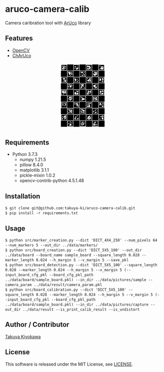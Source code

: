 # aruco-camera-calib

Camera caribration tool with [ArUco](https://www.uco.es/investiga/grupos/ava/node/26) library

## Features

- [OpenCV](https://opencv.org/)
- [ChArUco](https://docs.opencv.org/4.5.1/df/d4a/tutorial_charuco_detection.html)

<div align="center">
    <img src="data/board/sample_board.png", width="30%">
</div>

## Requirements

- Python 3.7.3
  - numpy 1.21.5
  - pillow 8.4.0
  - matplotlib 3.1.1
  - pickle-mixin 1.0.2
  - opencv-contrib-python 4.5.1.48

## Installation

    $ git clone git@github.com:takuya-ki/aruco-camera-calib.git
    $ pip install -r requirements.txt

## Usage

    $ python src/marker_creation.py --dict 'DICT_4X4_250' --num_pixels 64 --num_markers 5 --out_dir ../data/markers/
    $ python src/board_creation.py --dict 'DICT_5X5_100' --out_dir ../data/board --board_name sample_board --square_length 0.028 --marker_length 0.024 --h_margin 5 --v_margin 5 --save_pkl
    $ python src/board_detection.py --dict 'DICT_5X5_100' --square_length 0.028 --marker_length 0.024 --h_margin 5 --v_margin 5 (--input_board_cfg_pkl --board_cfg_pkl_path ../data/board/sample_board.pkl) --in_dir ../data/pictures/sample --camera_param ../data/result/camera_param.pkl 
    $ python src/board_calibration.py --dict 'DICT_5X5_100' --square_length 0.028 --marker_length 0.024 --h_margin 5 --v_margin 5 (--input_board_cfg_pkl --board_cfg_pkl_path ../data/board/sample_board.pkl) --in_dir ../data/pictures/capture --out_dir ../data/result --is_print_calib_result --is_undistort

## Author / Contributor

[Takuya Kiyokawa](https://takuya-ki.github.io/)

## License

This software is released under the MIT License, see [LICENSE](./LICENSE).
